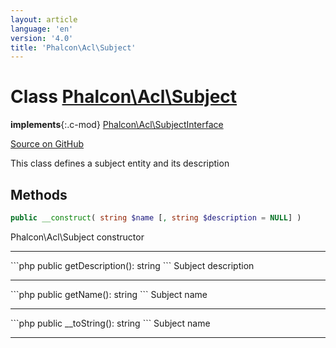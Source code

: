 ```yaml
---
layout: article
language: 'en'
version: '4.0'
title: 'Phalcon\Acl\Subject'
---
```

# Class [Phalcon\Acl\Subject](/4.0/en/api/Phalcon_Acl_Subject)

**implements**{:.c-mod} [Phalcon\Acl\SubjectInterface](/4.0/en/api/Phalcon_Acl_SubjectInterface)

<a href="https://github.com/phalcon/cphalcon/tree/v4.0.0/phalcon/acl/subject.zep" class="btn btn-default btn-sm">Source on GitHub</a>

This class defines a subject entity and its description

## Methods
```php
public __construct( string $name [, string $description = NULL] )
```
Phalcon\Acl\Subject constructor
<hr/>
```php
public getDescription(): string
```
Subject description
<hr/>
```php
public getName(): string
```
Subject name
<hr/>
```php
public __toString(): string
```
Subject name
<hr/>
